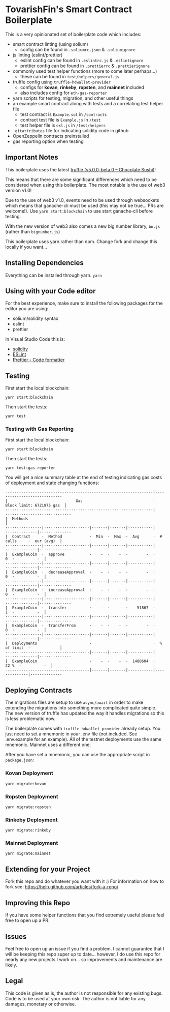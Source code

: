 # TovarishFin's Smart Contract Boilerplate
This is a very opinionated set of boilerplate code which includes:
* smart contract linting (using solium)
  * config can be found in `.soliumrc.json` & `.soliumignore`
* js linting (eslint/prettier)
  * eslint config can be found in `.eslintrc.js` & `.eslintignore`
  * prettier config can be found in `.prettierrc` & `.prettierignore`
* commonly used test helper functions (more to come later perhaps...)
  * these can be found in `test/helpers/general.js`
* truffle config using `truffle-hdwallet-provider`
  * configs for **kovan**, **rinkeby**, **ropsten**, and **mainnet** included
  * also includes config for `eth-gas-reporter`
* yarn scripts for testing, migration, and other useful things
* an example smart contract along with tests and a correlating test helper file
  * test contract is `Example.sol` in `/contracts`
  * contract test file is `Example.js` in `/test`
  * test helper file is `exl.js` in `/test/helpers`
* `.gitattributes` file for indicating solidity code in github
* OpenZeppelin contracts preinstalled
* gas reporting option when testing

## Important Notes
This boilerplate uses the latest [truffle (v5.0.0-beta.0 – Chocolate Sushi)](https://github.com/trufflesuite/truffle/releases/tag/v5.0.0-beta.0)!

This means that there are some significant differences which need to be considered when using this boilerplate. The most notable is the use of web3 version v1.0!

Due to the use of web3 v1.0, events need to be used through websockets which means that ganache-cli must be used (this may not be true... PRs are welcome!). Use `yarn start:blockchain` to use start ganache-cli before testing.

With the new version of web3 also comes a new big number library, `bn.js` (rather than `bignumber.js`)

This boilerplate uses yarn rather than npm. Change fork and change this locally if you want...

## Installing Dependencies
Everything can be installed through yarn.
`yarn`

## Using with your Code editor
For the best experience, make sure to install the following packages for the editor you are using:
* solium/solidity syntax
* eslint
* prettier

In Visual Studio Code this is:
* [solidity](https://marketplace.visualstudio.com/items?itemName=JuanBlanco.solidity)
* [ESLint](https://marketplace.visualstudio.com/items?itemName=dbaeumer.vscode-eslint)
* [Prettier - Code formatter](https://marketplace.visualstudio.com/items?itemName=esbenp.prettier-vscode)


## Testing
First start the local blockchain:
```
yarn start:blockchain
```

Then start the tests:
```
yarn test
```

### Testing with Gas Reporting
First start the local blockchain:
```
yarn start:blockchain
```

Then start the tests:
```
yarn test:gas-reporter
```

You will get a nice summary table at the end of testing indicating gas costs of deployment and state changing functions:
```
·----------------------------------------------------------------|----------------------------·
|                              Gas                               ·  Block limit: 6721975 gas  │
·································································|·····························
|  Methods                                                                                    │
················|····················|·······|·······|···········|··············|··············
|  Contract     ·  Method            ·  Min  ·  Max  ·  Avg      ·  # calls     ·  eur (avg)  │
················|····················|·······|·······|···········|··············|··············
|  ExampleCoin  ·  approve           ·    -  ·    -  ·        -  ·           0  ·          -  │
················|····················|·······|·······|···········|··············|··············
|  ExampleCoin  ·  decreaseApproval  ·    -  ·    -  ·        -  ·           0  ·          -  │
················|····················|·······|·······|···········|··············|··············
|  ExampleCoin  ·  increaseApproval  ·    -  ·    -  ·        -  ·           0  ·          -  │
················|····················|·······|·······|···········|··············|··············
|  ExampleCoin  ·  transfer          ·    -  ·    -  ·    51867  ·           1  ·          -  │
················|····················|·······|·······|···········|··············|··············
|  ExampleCoin  ·  transferFrom      ·    -  ·    -  ·        -  ·           0  ·          -  │
················|····················|·······|·······|···········|··············|··············
|  Deployments                       ·                           ·  % of limit  ·             │
·····································|·······|·······|···········|··············|··············
|  ExampleCoin                       ·    -  ·    -  ·  1480604  ·        22 %  ·          -  │
·------------------------------------|-------|-------|-----------|--------------|-------------·
```

## Deploying Contracts
The migrations files are setup to use `async/await` in order to make extending the migrations into something more complicated quite simple. The new version of truffle has updated the way it handles migrations so this is less problematic now.

The boilerplate comes with `truffle-hdwallet-provider` already setup. You just need to set a mnemonic in your .env file (not included. See .env.example for an example). All of the testnet deployments use the same mnemonic. Mainnet uses a different one.

After you have set a mnemonic, you can use the appropriate script in `package.json`:

### Kovan Deployment
```
yarn migrate:kovan
```

### Ropsten Deployment
```
yarn migrate:ropsten
```

### Rinkeby Deployment
```
yarn migrate:rinkeby
```

### Mainnet Deployment
```
yarn migrate:mainnet
```

## Extending for your Project
Fork this repo and do whatever you want with it :)
For information on how to fork see: https://help.github.com/articles/fork-a-repo/

## Improving this Repo
If you have some helper functions that you find extremely useful please feel free to open up a PR.

## Issues
Feel free to open up an issue if you find a problem. I cannot guarantee that I will be keeping this repo super up to date... however, I do use this repo for nearly any new projects I work on... so improvements and maintenance are likely.

## Legal
This code is given as is, the author is not responsible for any existing bugs. Code is to be used at your own risk. The author is not liable for any damages, monetary or otherwise.